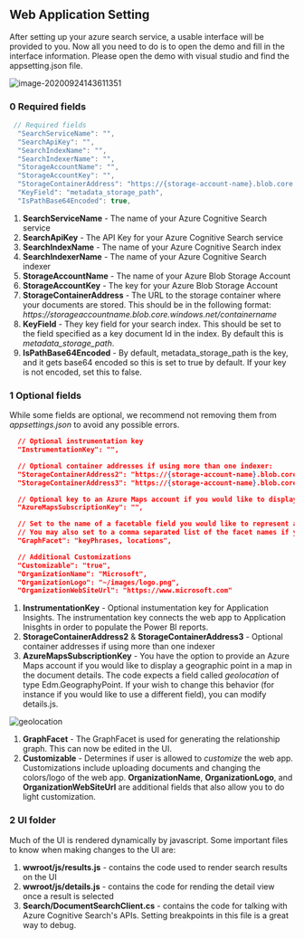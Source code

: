 ## Web Application Setting

After setting up your azure search service, a usable interface will be provided to you. Now all you need to do is to open the demo and fill in the interface information. Please open the demo with visual studio and find the appsetting.json file.

![image-20200924143611351](https://i.loli.net/2020/09/25/wujYtI285Np97eq.png)

### 0 Required fields

```js
 // Required fields
  "SearchServiceName": "",
  "SearchApiKey": "",
  "SearchIndexName": "",
  "SearchIndexerName": "",
  "StorageAccountName": "",
  "StorageAccountKey": "",
  "StorageContainerAddress": "https://{storage-account-name}.blob.core.windows.net/{container-name}",
  "KeyField": "metadata_storage_path",
  "IsPathBase64Encoded": true,
```

1. **SearchServiceName** - The name of your Azure Cognitive Search service
2. **SearchApiKey** - The API Key for your Azure Cognitive Search service
3. **SearchIndexName** - The name of your Azure Cognitive Search index
4. **SearchIndexerName** - The name of your Azure Cognitive Search indexer
5. **StorageAccountName** - The name of your Azure Blob Storage Account
6. **StorageAccountKey** - The key for your Azure Blob Storage Account
7. **StorageContainerAddress** - The URL to the storage container where your documents are stored. This should be in the following format: *https://*storageaccountname*.blob.core.windows.net/*containername**
8. **KeyField** - They key field for your search index. This should be set to the field specified as a key document Id in the index. By default this is *metadata_storage_path*.
9. **IsPathBase64Encoded** - By default, metadata_storage_path is the key, and it gets base64 encoded so this is set to true by default. If your key is not encoded, set this to false.

### 1 Optional fields

While some fields are optional, we recommend not removing them from *appsettings.json* to avoid any possible errors.

```json
  // Optional instrumentation key
  "InstrumentationKey": "",

  // Optional container addresses if using more than one indexer:
  "StorageContainerAddress2": "https://{storage-account-name}.blob.core.windows.net/{container-name}",
  "StorageContainerAddress3": "https://{storage-account-name}.blob.core.windows.net/{container-name}",

  // Optional key to an Azure Maps account if you would like to display the geoLocation field in a map
  "AzureMapsSubscriptionKey": "",

  // Set to the name of a facetable field you would like to represent as a graph.
  // You may also set to a comma separated list of the facet names if you would like more than one facet type on the graph.
  "GraphFacet": "keyPhrases, locations",

  // Additional Customizations
  "Customizable": "true",
  "OrganizationName": "Microsoft",
  "OrganizationLogo": "~/images/logo.png",
  "OrganizationWebSiteUrl": "https://www.microsoft.com"

```

1. **InstrumentationKey** - Optional instumentation key for Application Insights. The instrumentation key connects the web app to Application Inisghts in order to populate the Power BI reports.
2. **StorageContainerAddress2** & **StorageContainerAddress3** - Optional container addresses if using more than one indexer
3. **AzureMapsSubscriptionKey** - You have the option to provide an Azure Maps account if you would like to display a geographic point in a map in the document details. The code expects a field called *geolocation* of type Edm.GeographyPoint. If your wish to change this behavior (for instance if you would like to use a different field), you can modify details.js.

![geolocation](https://i.loli.net/2020/09/25/rRcIw6B1ESDts3f.png)

1. **GraphFacet** - The GraphFacet is used for generating the relationship graph. This can now be edited in the UI.
2. **Customizable** - Determines if user is allowed to *customize* the web app. Customizations include uploading documents and changing the colors/logo of the web app. **OrganizationName**,  **OrganizationLogo**, and **OrganizationWebSiteUrl** are additional fields that also allow you to do light customization.

### 2 UI folder

Much of the UI is rendered dynamically by javascript. Some important files to know when making changes to the UI are:

1. **wwroot/js/results.js** - contains the code used to render search results on the UI
2. **wwroot/js/details.js** - contains the code for rending the detail view once a result is selected
3. **Search/DocumentSearchClient.cs** - contains the code for talking with Azure Cognitive Search's APIs. Setting breakpoints in this file is a great way to debug.
